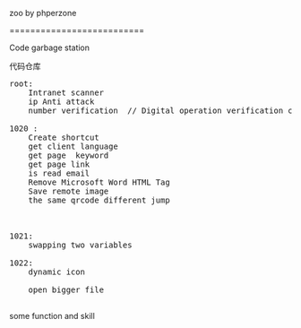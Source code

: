 zoo  by phperzone

==========================

Code garbage station


代码仓库 
<pre>
root:
	Intranet scanner
	ip Anti attack
	number verification  // Digital operation verification code

1020 : 
	Create shortcut
	get client language
	get page  keyword
	get page link
	is read email
	Remove Microsoft Word HTML Tag
	Save remote image
	the same qrcode different jump



1021:
	swapping two variables

1022:
	dynamic icon 

	open bigger file

</pre>

some function and skill
